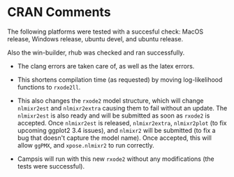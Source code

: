# CRAN Comments

The following platforms were tested with a succesful check: MacOS release, Windows
  release, ubuntu devel, and ubuntu release.
  
Also the win-builder, rhub was checked and ran successfully.

* The clang errors are taken care of, as well as the latex errors.
 
* This shortens compilation time (as requested) by moving
  log-likelihood functions to `rxode2ll`.
  
* This also changes the `rxode2` model structure, which will change
  `nlmixr2est` and `nlmixr2extra` causing them to fail without an
  update.  The `nlmixr2est` is also ready and will be submitted as
  soon as `rxode2` is accepted.  Once `nlmixr2est` is released,
  `nlmixr2extra`, `nlmixr2plot` (to fix upcoming ggplot2 3.4 issues),
  and `nlmixr2` will be submitted (to fix a bug that doesn't capture
  the model name).  Once accepted, this will allow `ggPMX`, and
  `xpose.nlmixr2` to run correctly.
  
* Campsis will run with this new `rxode2` without any modifications
  (the tests were successful).
